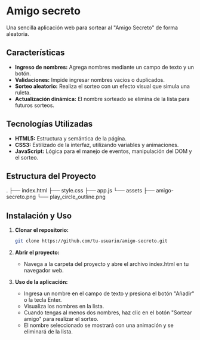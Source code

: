 # Amigo secreto
Una sencilla aplicación web para sortear al "Amigo Secreto" de forma aleatoria.

## Características

- **Ingreso de nombres:** Agrega nombres mediante un campo de texto y un botón.  
- **Validaciones:** Impide ingresar nombres vacíos o duplicados.  
- **Sorteo aleatorio:** Realiza el sorteo con un efecto visual que simula una ruleta.  
- **Actualización dinámica:** El nombre sorteado se elimina de la lista para futuros sorteos.

## Tecnologías Utilizadas

- **HTML5:** Estructura y semántica de la página.
- **CSS3:** Estilizado de la interfaz, utilizando variables y animaciones.
- **JavaScript:** Lógica para el manejo de eventos, manipulación del DOM y el sorteo.

## Estructura del Proyecto
. ├── index.html ├── style.css ├── app.js └── assets ├── amigo-secreto.png └── play_circle_outline.png

## Instalación y Uso

1. **Clonar el repositorio:**

   ```bash
   git clone https://github.com/tu-usuario/amigo-secreto.git
2. **Abrir el proyecto:**
   - Navega a la carpeta del proyecto y abre el archivo index.html en tu navegador web.
3. **Uso de la aplicación:**
   - Ingresa un nombre en el campo de texto y presiona el botón "Añadir" o la tecla Enter.
   - Visualiza los nombres en la lista.
   - Cuando tengas al menos dos nombres, haz clic en el botón "Sortear amigo" para realizar el sorteo.
   - El nombre seleccionado se mostrará con una animación y se eliminará de la lista.
